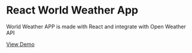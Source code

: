 # React World Weather App
World Weather APP is made with React and integrate with Open Weather API

[View Demo](https://world-weather.netlify.app)
